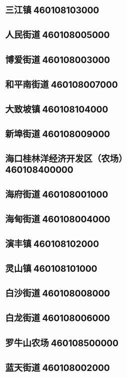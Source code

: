 # 三江镇 460108103000
# 人民街道 460108005000
# 博爱街道 460108003000
# 和平南街道 460108007000
# 大致坡镇 460108104000
# 新埠街道 460108009000
# 海口桂林洋经济开发区（农场） 460108400000
# 海府街道 460108001000
# 海甸街道 460108004000
# 演丰镇 460108102000
# 灵山镇 460108101000
# 白沙街道 460108008000
# 白龙街道 460108006000
# 罗牛山农场 460108500000
# 蓝天街道 460108002000
